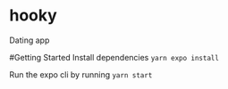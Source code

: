 # hooky
Dating app

#Getting Started
Install dependencies
`yarn expo install`


Run the expo cli by running
`yarn start`
